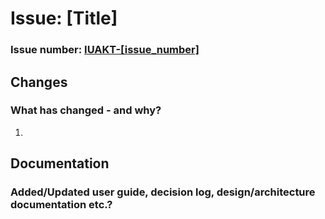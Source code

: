# Issue: [Title] 
### Issue number: [IUAKT-[issue_number]](https://kvalitetsit.atlassian.net/browse/IUAKT-[issue_number])

## Changes
### What has changed - and why?
1.

## Documentation
### Added/Updated user guide, decision log, design/architecture documentation etc.?